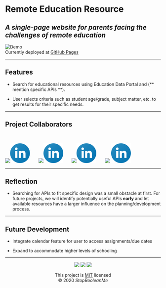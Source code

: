 
# Remote Education Resource

## _A single-page website for parents facing the challenges of remote education_

![Demo](https://www.placecage.com/600/300)  
Currently deployed at [GitHub Pages](https://dmaysteinman.github.io/project_1/)

---

## Features

- Search for educational resources using Education Data Portal and (** mention specific APIs **).

- User selects criteria such as student age/grade, subject matter, etc. to get results for their specific needs.

---

## Project Collaborators
<br>


[![](https://github.com/dmaysteinman.png?size=64)](https://github.com/dmaysteinman)[![linkedin](Images/linkedin.svg)](http://www.linkedin.com/in/danielle-may-steinman-2868781b4)
&nbsp;&nbsp;&nbsp;&nbsp;&nbsp;
[<img src="https://media-exp1.licdn.com/dms/image/C4D03AQHTbPrJQ5US1w/profile-displayphoto-shrink_400_400/0?e=1609372800&v=beta&t=UEVpFtEsO78Zr9T9GlUdGmfh9jhzryxTeuREVVkB8x4" width="64">](https://github.com/mrjacoughlin)[![linkedin](Images/linkedin.svg)](http://www.linkedin.com/in/james-coughlin-428a1747)
&nbsp;&nbsp;&nbsp;&nbsp;&nbsp;
[![](https://github.com/JGilb28-7.png?size=64)](https://github.com/JGilb28-7)[![linkedin](Images/linkedin.svg)](http://www.linkedin.com/in/jonathan-gilbert-67600211)
&nbsp;&nbsp;&nbsp;&nbsp;&nbsp;
[![](https://github.com/joeldore.png?size=64)](https://github.com/joeldore)
[![linkedin](Images/linkedin.svg?)](http://www.linkedin.com/in/joeldore)

---

## Reflection

- Searching for APIs to fit  specific design was a small obstacle at first. For future projects, we will identify potentially useful APIs **early** and let available resources have a larger influence on the planning/development process.

---

## Future Development

- Integrate calendar feature for user to access assignments/due dates

- Expand to accommodate higher levels of schooling

---

<div align="center">

<img src='https://img.shields.io/github/repo-size/dmaysteinman/project_1'>  
<img src='https://img.shields.io/github/last-commit/dmaysteinman/project_1'>
<img src='https://img.shields.io/github/languages/top/dmaysteinman/project_1'>

This project is [MIT](https://github.com/JoelDore/REPO-NAME/blob/main/LICENSE) licensed  
© 2020 _StopBooleanMe_

</div>